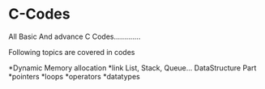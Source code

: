 # C-Codes
All Basic And advance C Codes.............

Following topics are covered in codes

*Dynamic Memory allocation
*link List, Stack, Queue...  DataStructure Part
*pointers
*loops
*operators
*datatypes

